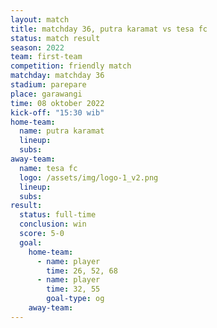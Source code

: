 ```yaml
---
layout: match
title: matchday 36, putra karamat vs tesa fc
status: match result
season: 2022
team: first-team
competition: friendly match
matchday: matchday 36
stadium: parepare
place: garawangi
time: 08 oktober 2022
kick-off: "15:30 wib"
home-team:
  name: putra karamat
  lineup:
  subs:
away-team:
  name: tesa fc
  logo: /assets/img/logo-1_v2.png
  lineup:
  subs:
result:
  status: full-time
  conclusion: win
  score: 5-0
  goal:
    home-team:
      - name: player
        time: 26, 52, 68
      - name: player
        time: 32, 55
        goal-type: og
    away-team:
---
```

